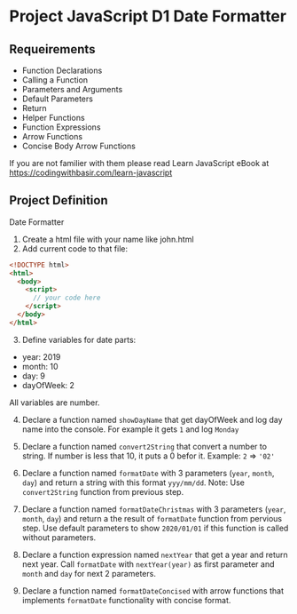 # Project JavaScript D1 Date Formatter

## Requeirements

- Function Declarations
- Calling a Function
- Parameters and Arguments
- Default Parameters
- Return
- Helper Functions
- Function Expressions
- Arrow Functions
- Concise Body Arrow Functions

If you are not familier with them please read Learn JavaScript eBook at https://codingwithbasir.com/learn-javascript

## Project Definition

Date Formatter

1. Create a html file with your name like john.html
2. Add current code to that file:

```html
<!DOCTYPE html>
<html>
  <body>
    <script>
      // your code here
    </script>
  </body>
</html>
```

3. Define variables for date parts:

- year: 2019
- month: 10
- day: 9
- dayOfWeek: 2

All variables are number.

4. Declare a function named `showDayName` that get dayOfWeek and log day name into the console. For example it gets `1` and log `Monday`

5. Declare a function named `convert2String` that convert a number to string. If number is less that 10, it puts a 0 befor it. Example: `2` => `'02'`

6. Declare a function named `formatDate` with 3 parameters (`year`, `month`, `day`) and return a string with this format `yyy/mm/dd`. Note: Use `convert2String` function from previous step.

7. Declare a function named `formatDateChristmas` with 3 parameters (`year`, `month`, `day`) and return a the result of `formatDate` function from pervious step. Use default parameters to show `2020/01/01` if this function is called without parameters.

8. Declare a function expression named `nextYear` that get a year and return next year. Call `formatDate` with `nextYear(year)` as first parameter and `month` and `day` for next 2 parameters.

9. Declare a function named `formatDateConcised` with arrow functions that implements `formatDate` functionality with concise format.
